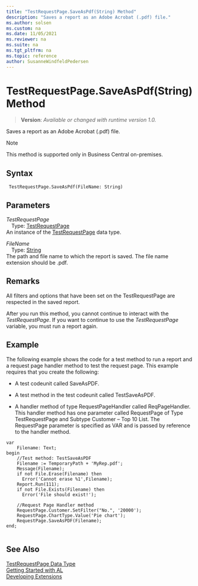 ```yaml
---
title: "TestRequestPage.SaveAsPdf(String) Method"
description: "Saves a report as an Adobe Acrobat (.pdf) file."
ms.author: solsen
ms.custom: na
ms.date: 11/05/2021
ms.reviewer: na
ms.suite: na
ms.tgt_pltfrm: na
ms.topic: reference
author: SusanneWindfeldPedersen
---
```

[//]: # (START>DO_NOT_EDIT)
[//]: # (IMPORTANT:Do not edit any of the content between here and the END>DO_NOT_EDIT.)
[//]: # (Any modifications should be made in the .xml files in the ModernDev repo.)
# TestRequestPage.SaveAsPdf(String) Method
> **Version**: _Available or changed with runtime version 1.0._

Saves a report as an Adobe Acrobat (.pdf) file.

> [!NOTE]
> This method is supported only in Business Central on-premises.

## Syntax
```AL
 TestRequestPage.SaveAsPdf(FileName: String)
```
## Parameters
*TestRequestPage*  
&emsp;Type: [TestRequestPage](testrequestpage-data-type.md)  
An instance of the [TestRequestPage](testrequestpage-data-type.md) data type.  

*FileName*  
&emsp;Type: [String](/dynamics365/business-central/dev-itpro/developer/methods-auto/text/text-data-type)  
The path and file name to which the report is saved. The file name extension should be .pdf.  



[//]: # (IMPORTANT: END>DO_NOT_EDIT)

## Remarks  
 All filters and options that have been set on the TestRequestPage are respected in the saved report.  
  
 After you run this method, you cannot continue to interact with the *TestRequestPage*. If you want to continue to use the *TestRequestPage* variable, you must run a report again.  
  
## Example  
 The following example shows the code for a test method to run a report and a request page handler method to test the request page. This example requires that you create the following:  
  
-   A test codeunit called SaveAsPDF. 
<!--Links For more information, see [How to: Create Test Codeunits and Test Methods](devenv-How-to--Create-Test-Codeunits-and-Test-Methods.md).-->  
  
-   A test method in the test codeunit called TestSaveAsPDF. 
<!--Links For more information, see [How to: Create Test Codeunits and Test Methods](devenv-How-to--Create-Test-Codeunits-and-Test-Methods.md).-->  
  
-   A handler method of type RequestPageHandler called ReqPageHandler. This handler method has one parameter called RequestPage of Type TestRequestPage and Subtype Customer – Top 10 List. The RequestPage parameter is specified as VAR and is passed by reference to the handler method. 
<!--Links For more information, see [How to: Create Handler Methods](devenv-How-to--Create-Handler-Methods.md). --> 
  
```al
var
    Filename: Text;
begin
    //Test method: TestSaveAsPDF  
    Filename := TemporaryPath + 'MyRep.pdf';  
    Message(Filename);  
    if not File.Erase(Filename) then  
      Error('Cannot erase %1',Filename);  
    Report.Run(111);  
    if not File.Exists(Filename) then  
      Error('File should exist!');  
      
    //Request Page Handler method  
    RequestPage.Customer.SetFilter("No.", '20000');  
    RequestPage.ChartType.Value('Pie chart');  
    RequestPage.SaveAsPDF(Filename);  
end;
  
```  

## See Also
[TestRequestPage Data Type](testrequestpage-data-type.md)  
[Getting Started with AL](../../devenv-get-started.md)  
[Developing Extensions](../../devenv-dev-overview.md)